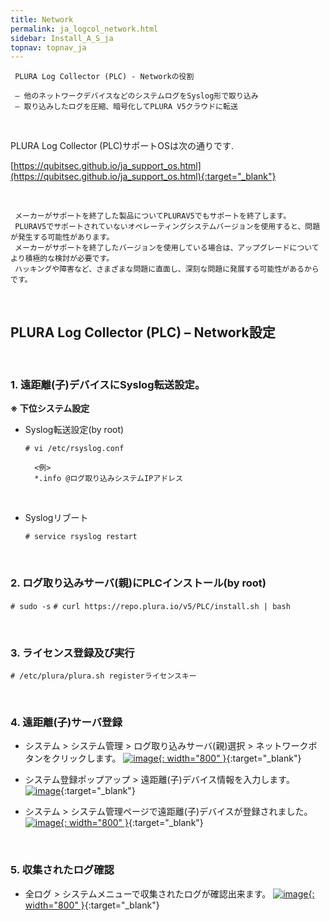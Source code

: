 ```yaml
---
title: Network
permalink: ja_logcol_network.html
sidebar: Install_A_S_ja
topnav: topnav_ja
---
```


     PLURA Log Collector (PLC) - Networkの役割

     – 他のネットワークデバイスなどのシステムログをSyslog形で取り込み
     – 取り込みしたログを圧縮、暗号化してPLURA V5クラウドに転送

<br />

PLURA Log Collector (PLC)サポートOSは次の通りです.

[https://qubitsec.github.io/ja_support_os.html](https://qubitsec.github.io/ja_support_os.html){:target="_blank"}

<br />

     メーカーがサポートを終了した製品についてPLURAV5でもサポートを終了します。
     PLURAV5でサポートされていないオペレーティングシステムバージョンを使用すると、問題が発生する可能性があります。
     メーカーがサポートを終了したバージョンを使用している場合は、アップグレードについてより積極的な検討が必要です。
     ハッキングや障害など、さまざまな問題に直面し、深刻な問題に発展する可能性があるからです。

<br />

## PLURA Log Collector (PLC) – Network設定

<br />

### 1. 遠距離(子)デバイスにSyslog転送設定。
**※ 下位システム設定**

- Syslog転送設定(by root)

  `# vi /etc/rsyslog.conf`
     
        <例>
        *.info @ログ取り込みシステムIPアドレス

<br />

- Syslogリブート

  `# service rsyslog restart`

<br />

### 2. ログ取り込みサーバ(親)にPLCインストール(by root)

`# sudo -s`
`# curl https://repo.plura.io/v5/PLC/install.sh | bash`

<br />

### 3. ライセンス登録及び実行

`# /etc/plura/plura.sh registerライセンスキー`

<br />

### 4. 遠距離(子)サーバ登録

- システム  > システム管理 > ログ取り込みサーバ(親)選択 > ネットワークボタンをクリックします。
[![image](/docs/images/Ins_G/LogCol_Net/3.png){: width="800" }](/docs/images/Ins_G/LogCol_Net/3.png){:target="_blank"}

- システム登録ポップアップ > 遠距離(子)デバイス情報を入力します。
[![image](/docs/images/Ins_G/LogCol_Net/4.png)](/docs/images/Ins_G/LogCol_Net/4.png){:target="_blank"}

- システム > システム管理ページで遠距離(子)デバイスが登録されました。
[![image](/docs/images/Ins_G/LogCol_Net/5.png){: width="800" }](/docs/images/Ins_G/LogCol_Net/5.png){:target="_blank"}

<br />

### 5. 収集されたログ確認

- 全ログ > システムメニューで収集されたログが確認出来ます。
[![image](/docs/images/Ins_G/LogCol_Net/6.png){: width="800" }](/docs/images/Ins_G/LogCol_Net/6.png){:target="_blank"}
